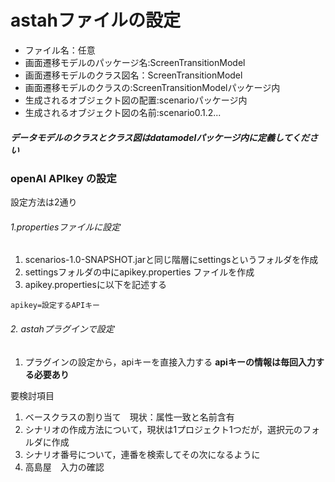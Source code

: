 # astahファイルの設定
- ファイル名：任意
- 画面遷移モデルのパッケージ名:ScreenTransitionModel
- 画面遷移モデルのクラス図名：ScreenTransitionModel
- 画面遷移モデルのクラスの:ScreenTransitionModelパッケージ内
- 生成されるオブジェクト図の配置:scenarioパッケージ内
- 生成されるオブジェクト図の名前:scenario0.1.2...

##### データモデルのクラスとクラス図はdatamodelパッケージ内に定義してください


### openAI APIkey の設定
設定方法は2通り
###### 1.propertiesファイルに設定
1. scenarios-1.0-SNAPSHOT.jarと同じ階層にsettingsというフォルダを作成
2. settingsフォルダの中にapikey.properties ファイルを作成
3. apikey.propertiesに以下を記述する
```
apikey=設定するAPIキー
```
###### 2. astahプラグインで設定
1. プラグインの設定から，apiキーを直接入力する
   **apiキーの情報は毎回入力する必要あり**

要検討項目
1. ベースクラスの割り当て　現状：属性一致と名前含有
2. シナリオの作成方法について，現状は1プロジェクト1つだが，選択元のフォルダに作成
3. シナリオ番号について，連番を検索してその次になるように
4. 高島屋　入力の確認